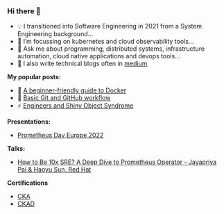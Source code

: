 ### Hi there 👋

<!--
**slashpai/slashpai** is a ✨ _special_ ✨ repository because its `README.md` (this file) appears on your GitHub profile.

Here are some ideas to get you started:

-->

- 💡 I transitioned into Software Engineering in 2021 from a System Engineering background...
- 🌱 I’m focussing on kubernetes and cloud observability tools...
- 💬 Ask me about programming, distributed systems, infrastructure automation, cloud native applications and devops tools...
- 📝	I also write technical blogs often in [medium](https://slashpai.medium.com/)

**My popular posts:**

- 🐳 [A beginner-friendly guide to Docker](https://medium.com/devops-things/a-beginner-friendly-guide-to-docker-bdc57fbbe848)
- 🍴 [Basic Git and GitHub workflow](https://medium.com/devops-things/basic-git-and-github-workflow-595073948078)
- ⚡	[Engineers and Shiny Object Syndrome](https://medium.com/geekthoughts/engineers-and-the-shiny-object-syndrome-691e9ca658ba)


**Presentations:**

- [Prometheus Day Europe 2022](https://prometheusdayeu22.sched.com/event/zfKX)

**Talks:**

- [How to Be 10x SRE? A Deep Dive to Prometheus Operator - Jayapriya Pai & Haoyu Sun, Red Hat](https://www.youtube.com/watch?v=Uph_Say4D3M&list=PLj6h78yzYM2NxQ9cO7mUyHBNbvxuHnF3D)

**Certifications**

- [CKA](https://www.credly.com/badges/845e7527-5034-461e-9d93-4e6686c96101)
- [CKAD](https://www.credly.com/badges/33fa39ed-b97c-4972-a8aa-cb758e7daa60)

